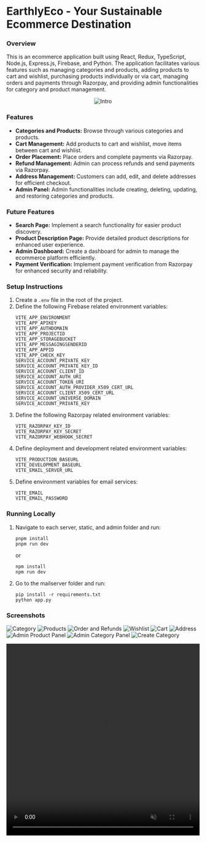 # EarthlyEco - Your Sustainable Ecommerce Destination

### Overview

This is an ecommerce application built using React, Redux, TypeScript, Node.js, Express.js, Firebase, and Python. The application facilitates various features such as managing categories and products, adding products to cart and wishlist, purchasing products individually or via cart, managing orders and payments through Razorpay, and providing admin functionalities for category and product management.

<p align="center">
  <img src="screenshots/gif/intro.webp" alt="Intro">
</p>

### Features

- **Categories and Products:** Browse through various categories and products.
- **Cart Management:** Add products to cart and wishlist, move items between cart and wishlist.
- **Order Placement:** Place orders and complete payments via Razorpay.
- **Refund Management:** Admin can process refunds and send payments via Razorpay.
- **Address Management:** Customers can add, edit, and delete addresses for efficient checkout.
- **Admin Panel:** Admin functionalities include creating, deleting, updating, and restoring categories and products.

### Future Features

- **Search Page:** Implement a search functionality for easier product discovery.
- **Product Description Page:** Provide detailed product descriptions for enhanced user experience.
- **Admin Dashboard:** Create a dashboard for admin to manage the ecommerce platform efficiently.
- **Payment Verification:** Implement payment verification from Razorpay for enhanced security and reliability.

### Setup Instructions

1. Create a `.env` file in the root of the project.
2. Define the following Firebase related environment variables:
   ```
   VITE_APP_ENVIRONMENT
   VITE_APP_APIKEY
   VITE_APP_AUTHDOMAIN
   VITE_APP_PROJECTID
   VITE_APP_STORAGEBUCKET
   VITE_APP_MESSAGINGSENDERID
   VITE_APP_APPID
   VITE_APP_CHECK_KEY
   SERVICE_ACCOUNT_PRIVATE_KEY
   SERVICE_ACCOUNT_PRIVATE_KEY_ID
   SERVICE_ACCOUNT_CLIENT_ID
   SERVICE_ACCOUNT_AUTH_URI
   SERVICE_ACCOUNT_TOKEN_URI
   SERVICE_ACCOUNT_AUTH_PROVIDER_X509_CERT_URL
   SERVICE_ACCOUNT_CLIENT_X509_CERT_URL
   SERVICE_ACCOUNT_UNIVERSE_DOMAIN
   SERVICE_ACCOUNT_PRIVATE_KEY
   ```
3. Define the following Razorpay related environment variables:
   ```
   VITE_RAZORPAY_KEY_ID
   VITE_RAZORPAY_KEY_SECRET
   VITE_RAZORPAY_WEBHOOK_SECRET
   ```
4. Define deployment and development related environment variables:
   ```
   VITE_PRODUCTION_BASEURL
   VITE_DEVELOPMENT_BASEURL
   VITE_EMAIL_SERVER_URL
   ```
5. Define environment variables for email services:
   ```
   VITE_EMAIL
   VITE_EMAIL_PASSWORD
   ```

### Running Locally

1. Navigate to each server, static, and admin folder and run:
   ```
   pnpm install
   pnpm run dev
   ```
   or
   ```
   npm install
   npm run dev
   ```
2. Go to the mailserver folder and run:
   ```
   pip install -r requirements.txt
   python app.py
   ```

### Screenshots

![Category](screenshots/categories.png)
![Products](screenshots/products.png)
![Order and Refunds](screenshots/orderandrefunds.png)
![Wishlist](screenshots/wishlist.png)
![Cart](screenshots/cart.png)
![Address](screenshots/address.png)
![Admin Product Panel](screenshots/adminproductpanel.png)
![Admin Category Panel](screenshots/admincategorypanel.png)
![Create Category](screenshots/createcategory.png)

<video width="100%" height="500px" autoplay loop muted playsinline>
  <source src="screenshots/gif/end.mp4" type="video/mp4">
</video>
